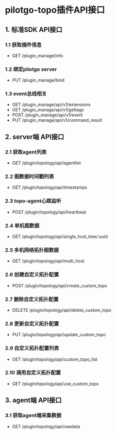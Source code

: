 # pilotgo-topo插件API接口

## 1. 标准SDK API接口
### 1.1 获取插件信息
- GET /plugin_manage/info
### 1.2 绑定pilotgo server
- PUT /plugin_manage/bind
### 1.3 event总线相关
- GET /plugin_manage/api/v1/extensions
- GET /plugin_manage/api/v1/gettags
- POST /plugin_manage/api/v1/event
- PUT /plugin_manage/api/v1/command_result

## 2. server端 API接口
### 2.1 获取agent列表
- GET /plugin/topology/api/agentlist
### 2.2 图数据时间戳列表
- GET /plugin/topology/api/timestamps
### 2.3 topo-agent心跳监听
- POST /plugin/topology/api/heartbeat
### 2.4 单机图数据
- GET /plugin/topology/api/single_host_tree/:uuid
### 2.5 多机网络拓扑图数据
- GET /plugin/topology/api/multi_host
### 2.6 创建自定义拓扑配置
- POST /plugin/topology/api/create_custom_topo
### 2.7 删除自定义拓扑配置
- DELETE /plugin/topology/api/delete_custom_topo
### 2.8 更新自定义拓扑配置
- PUT /plugin/topology/api/update_custom_topo
### 2.9 自定义拓扑配置列表
- GET /plugin/topology/api/custom_topo_list
### 2.10 调用自定义拓扑配置
- GET /plugin/topology/api/use_custom_topo

## 3. agent端 API接口
### 3.1 获取agent端采集数据
- GET /plugin/topology/api/rawdata